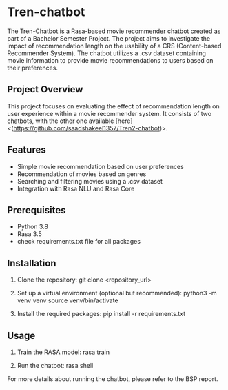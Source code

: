 # Tren-chatbot

The Tren-Chatbot is a Rasa-based movie recommender chatbot created as part of a Bachelor Semester Project. The project aims to investigate the impact of recommendation length on the usability of a CRS (Content-based Recommender System). The chatbot utilizes a .csv dataset containing movie information to provide movie recommendations to users based on their preferences.

## Project Overview

This project focuses on evaluating the effect of recommendation length on user experience within a movie recommender system. It consists of two chatbots, with the other one available [here]<(https://github.com/saadshakeel1357/Tren2-chatbot)>.

## Features

- Simple movie recommendation based on user preferences
- Recommendation of movies based on genres
- Searching and filtering movies using a .csv dataset
- Integration with Rasa NLU and Rasa Core

## Prerequisites

- Python 3.8 
- Rasa 3.5
- check requirements.txt file for all packages

## Installation

1. Clone the repository:
    git clone <repository_url>
   
2. Set up a virtual environment (optional but recommended):
    python3 -m venv venv
    source venv/bin/activate

3. Install the required packages:
    pip install -r requirements.txt
    
## Usage

1. Train the RASA model:
    rasa train

2. Run the chatbot:
    rasa shell

For more details about running the chatbot, please refer to the BSP report.
